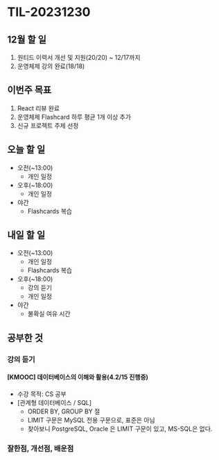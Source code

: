# TIL-20231230

## 12월 할 일

1. 원티드 이력서 개선 및 지원(20/20) ~ 12/17까지
2. 운영체제 강의 완료(18/18)

## 이번주 목표

1. React 리뷰 완료
2. 운영체제 Flashcard 하루 평균 1개 이상 추가
3. 신규 프로젝트 주제 선정

## 오늘 할 일

- 오전(~13:00)
  - 개인 일정
- 오후(~18:00)
  - 개인 일정
- 야간
  - Flashcards 복습

## 내일 할 일

- 오전(~13:00)
  - 개인 일정
  - Flashcards 복습
- 오후(~18:00)
  - 강의 듣기
  - 개인 일정
- 야간
  - 불확실 여유 시간

## 공부한 것

### 강의 듣기

#### [KMOOC] 데이터베이스의 이해와 활용(4.2/15 진행중)

- 수강 목적: CS 공부
- [관계형 데이터베이스 / SQL]
  - ORDER BY, GROUP BY 절
  - LIMIT 구문은 MySQL 전용 구문으로, 표준은 아님
  - 찾아보니 PostgreSQL, Oracle 은 LIMIT 구문이 있고, MS-SQL은 없다.

### 잘한점, 개선점, 배운점
